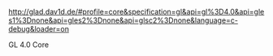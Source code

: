 http://glad.dav1d.de/#profile=core&specification=gl&api=gl%3D4.0&api=gles1%3Dnone&api=gles2%3Dnone&api=glsc2%3Dnone&language=c-debug&loader=on

GL 4.0 Core